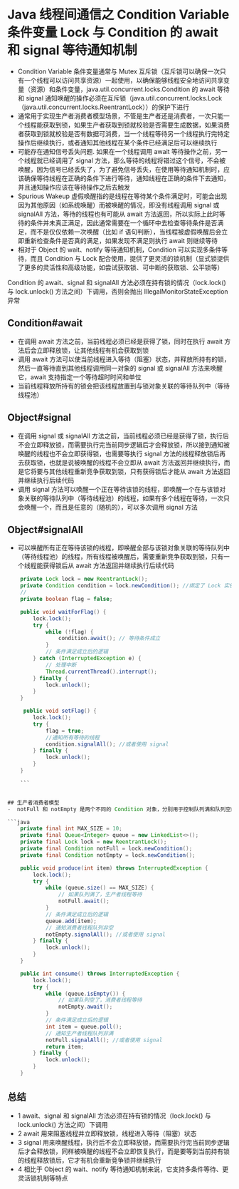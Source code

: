 # Java 线程间通信之 Condition Variable 条件变量 Lock 与 Condition 的 await 和 signal 等待通知机制
- Condition Variable 条件变量通常与 Mutex 互斥锁（互斥锁可以确保一次只有一个线程可以访问共享资源）一起使用，以确保能够线程安全地访问共享变量（资源）和条件变量，java.util.concurrent.locks.Condition 的 await 等待和 signal 通知唤醒的操作必须在互斥锁（java.util.concurrent.locks.Lock（java.util.concurrent.locks.ReentrantLock））的保护下进行
- 通常用于实现生产者消费者模型场景，不管是生产者还是消费者，一次只能一个线程能获取到锁，如果生产者获取到锁就校验是否需要生成数据，如果消费者获取到锁就校验是否有数据可消费，当一个线程等待另一个线程执行完特定操作后继续执行，或者通知其他线程在某个条件已经满足后可以继续执行
- 可能存在通知信号丢失问题. 如果在一个线程调用 await 等待操作之前，另一个线程就已经调用了 signal 方法，那么等待的线程将错过这个信号，不会被唤醒，因为信号已经丢失了，为了避免信号丢失，在使用等待通知机制时，应该确保等待线程在正确的条件下进行等待，通知线程在正确的条件下去通知，并且通知操作应该在等待操作之后去触发
- Spurious Wakeup 虚假唤醒指的是线程在等待某个条件满足时，可能会出现因为其他原因（如系统唤醒）而被唤醒的情况，即没有线程调用 signal 或 signalAll 方法，等待的线程也有可能从 await 方法返回，所以实际上此时等待的条件并未真正满足，因此通常需要在一个循环中去检查等待条件是否满足，而不是仅仅依赖一次唤醒（比如 if 语句判断），当线程被虚假唤醒后会立即重新检查条件是否真的满足，如果发现不满足则执行 await 则继续等待
- 相对于 Object 的 wait、notify 等待通知机制，Condition 可以实现多条件等待，而且 Condition 与 Lock 配合使用，提供了更灵活的锁机制（显式锁提供了更多的灵活性和高级功能，如尝试获取锁、可中断的获取锁、公平锁等）
 


Condition 的 await、signal 和 signalAll 方法必须在持有锁的情况（lock.lock() 与 lock.unlock() 方法之间）下调用，否则会抛出 IllegalMonitorStateException 异常

## Condition#await
- 在调用 await 方法之前，当前线程必须已经是获得了锁，同时在执行 await 方法后会立即释放锁，让其他线程有机会获取到锁
- 调用 await 方法可以使当前线程进入等待（阻塞）状态，并释放所持有的锁，然后一直等待直到其他线程调用同一对象的 signal 或 signalAll 方法来唤醒它，await 支持指定一个等待超时时间和单位
- 当前线程释放所持有的锁会把该线程放置到与锁对象关联的等待队列中（等待线程池）

## Object#signal 
- 在调用 signal 或 signalAll 方法之前，当前线程必须已经是获得了锁，执行后不会立即释放锁，而需要执行完当前同步逻辑后才会释放锁，所以接到通知被唤醒的线程也不会立即获得锁，也需要等执行 signal 方法的线程释放锁后再去获取锁，也就是说被唤醒的线程不会立即从 await 方法返回并继续执行，而是它将要与其他线程重新竞争获取到锁，只有获得锁后才能从 await 方法返回并继续执行后续代码
- 调用 signal 方法可以唤醒一个正在等待该锁的线程，即唤醒一个在与该锁对象关联的等待队列中（等待线程池）的线程，如果有多个线程在等待，一次只会唤醒一个，而且是任意的（随机的），可以多次调用 signal 方法

## Object#signalAll 
- 可以唤醒所有正在等待该锁的线程，即唤醒全部与该锁对象关联的等待队列中（等待线程池）的线程，所有线程被唤醒后，需要重新竞争获取到锁，只有一个线程能获得锁后从 await 方法返回并继续执行后续代码



```java
    private Lock lock = new ReentrantLock();
    private Condition condition = lock.newCondition(); //绑定了 Lock 实例的 Condition 对象
    //
    private boolean flag = false;

    public void waitForFlag() {
        lock.lock();
        try {
            while (!flag) {
                condition.await(); // 等待条件成立
            }
            // 条件满足成立后的逻辑
        } catch (InterruptedException e) {
            // 处理中断
            Thread.currentThread().interrupt();
        } finally {
            lock.unlock();
        }
    }

     public void setFlag() {
        lock.lock();
        try {
            flag = true;
            //通知所有等待的线程
            condition.signalAll(); //或者使用 signal
        } finally {
            lock.unlock();
        }
    }

    ```


## 生产者消费者模型
-  notFull 和 notEmpty 是两个不同的 Condition 对象，分别用于控制队列满和队列空的情况

```java
    private final int MAX_SIZE = 10;
    private final Queue<Integer> queue = new LinkedList<>();
    private final Lock lock = new ReentrantLock();
    private final Condition notFull = lock.newCondition();
    private final Condition notEmpty = lock.newCondition();

    public void produce(int item) throws InterruptedException {
        lock.lock();
        try {
            while (queue.size() == MAX_SIZE) {
                // 如果队列满了，生产者线程等待
                notFull.await();
            }
            // 条件满足成立后的逻辑
            queue.add(item);
            // 通知消费者线程队列非空
            notEmpty.signalAll(); //或者使用 signal
        } finally {
            lock.unlock();
        }
    }

    public int consume() throws InterruptedException {
        lock.lock();
        try {
            while (queue.isEmpty()) {
                // 如果队列空了，消费者线程等待
                notEmpty.await();
            }
            // 条件满足成立后的逻辑
            int item = queue.poll();
            // 通知生产者线程队列非满
            notFull.signalAll(); //或者使用 signal
            return item;
        } finally {
            lock.unlock();
        }
    }
```
 

 ## 总结
 - 1 await、signal 和 signalAll 方法必须在持有锁的情况（lock.lock() 与 lock.unlock() 方法之间）下调用
 - 2 await 用来阻塞线程并立即释放锁，线程进入等待（阻塞）状态
 - 3 signal 用来唤醒线程，执行后不会立即释放锁，而需要执行完当前同步逻辑后才会释放锁，同样被唤醒的线程不会立即恢复执行，而是要等到当前持有锁的线程释放锁后，它才有机会重新竞争锁并继续执行
 - 4 相比于 Object 的 wait、notify 等待通知机制来说，它支持多条件等待、更灵活锁机制等特点